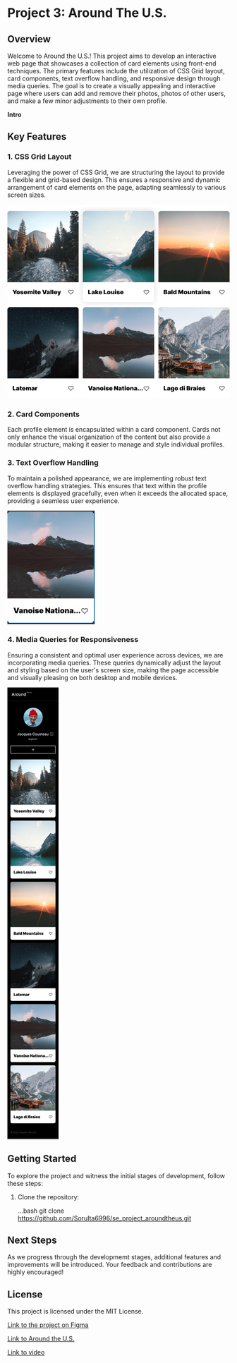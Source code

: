 # Project 3: Around The U.S.

## Overview

Welcome to Around the U.S.! This project aims to develop an interactive web page that showcases a collection of card elements using front-end techniques. The primary features include the utilization of CSS Grid layout, card components, text overflow handling, and responsive design through media queries. The goal is to create a visually appealing and interactive page where users can add and remove their photos, photos of other users, and make a few minor adjustments to their own profile.

**Intro**

## Key Features 

### 1. CSS Grid Layout

Leveraging the power of CSS Grid, we are structuring the layout to provide a flexible and grid-based design. This ensures a responsive and dynamic arrangement of card elements on the page, adapting seamlessly to various screen sizes.

![Card Elements display with Grid Layout](/images/demo/Elements.png)

### 2. Card Components

Each profile element is encapsulated within a card component. Cards not only enhance the visual organization of the content but also provide a modular structure, making it easier to manage and style individual profiles.

### 3. Text Overflow Handling

To maintain a polished appearance, we are implementing robust text overflow handling strategies. This ensures that text within the profile elements is displayed gracefully, even when it exceeds the allocated space, providing a seamless user experience.

![Card Element displaying the use of Text Overflow](/images/demo/cardel.png)

### 4. Media Queries for Responsiveness

Ensuring a consistent and optimal user experience across devices, we are incorporating media queries. These queries dynamically adjust the layout and styling based on the user's screen size, making the page accessible and visually pleasing on both desktop and mobile devices.

![Display of the Mobile View exemplifying the use of Media Queries](/images/demo/MOBILE.png)

## Getting Started

To explore the project and witness the initial stages of development, follow these steps:

1. Clone the repository:

   ...bash
   git clone https://github.com/SoruIta6996/se_project_aroundtheus.git 

## Next Steps

As we progress through the developmemt stages, additional features and improvements will be introduced. Your feedback and contributions are highly encouraged!

## License 

This project is licensed under the MIT License.

  
 [Link to the project on Figma](https://www.figma.com/file/ii4xxsJ0ghevUOcssTlHZv/Sprint-3%3A-Around-the-US?node-id=0%3A1)  

[Link to Around the U.S.](https://soruita6996.github.io/se_project_aroundtheus/)

[Link to video](https://drive.google.com/file/d/1D3-tTaX27KLU1c8g-VJt35TOOc0pf6hG/view?usp=sharing)